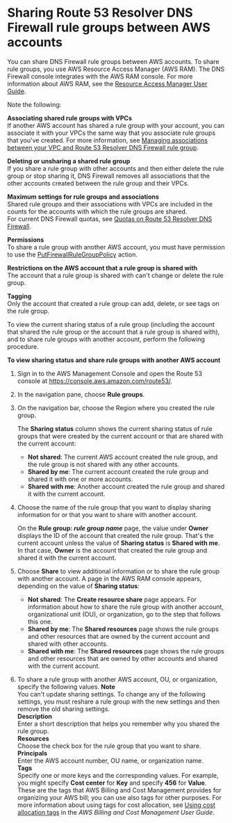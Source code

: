# Sharing Route 53 Resolver DNS Firewall rule groups between AWS accounts<a name="resolver-dns-firewall-rule-group-sharing"></a>

You can share DNS Firewall rule groups between AWS accounts\. To share rule groups, you use AWS Resource Access Manager \(AWS RAM\)\. The DNS Firewall console integrates with the AWS RAM console\. For more information about AWS RAM, see the [Resource Access Manager User Guide](https://docs.aws.amazon.com/ram/latest/userguide/what-is.html)\.

Note the following:

**Associating shared rule groups with VPCs**  
If another AWS account has shared a rule group with your account, you can associate it with your VPCs the same way that you associate rule groups that you've created\. For more information, see [Managing associations between your VPC and Route 53 Resolver DNS Firewall rule group](resolver-dns-firewall-vpc-associating-rule-group.md)\.

**Deleting or unsharing a shared rule group**  
If you share a rule group with other accounts and then either delete the rule group or stop sharing it, DNS Firewall removes all associations that the other accounts created between the rule group and their VPCs\. 

**Maximum settings for rule groups and associations**  
Shared rule groups and their associations with VPCs are included in the counts for the accounts with which the rule groups are shared\.   
For current DNS Firewall quotas, see [Quotas on Route 53 Resolver DNS Firewall](DNSLimitations.md#limits-api-entities-resolver-dns-firewall)\.

**Permissions**  
To share a rule group with another AWS account, you must have permission to use the [PutFirewallRuleGroupPolicy](https://docs.aws.amazon.com/Route53/latest/APIReference/API_route53resolver_PutFirewallRuleGroupPolicy.html) action\.

**Restrictions on the AWS account that a rule group is shared with**  
The account that a rule group is shared with can't change or delete the rule group\. 

**Tagging**  
Only the account that created a rule group can add, delete, or see tags on the rule group\.

To view the current sharing status of a rule group \(including the account that shared the rule group or the account that a rule group is shared with\), and to share rule groups with another account, perform the following procedure\.

**To view sharing status and share rule groups with another AWS account**

1. Sign in to the AWS Management Console and open the Route 53 console at [https://console\.aws\.amazon\.com/route53/](https://console.aws.amazon.com/route53/)\.

1. In the navigation pane, choose **Rule groups**\.

1. On the navigation bar, choose the Region where you created the rule group\.

   The **Sharing status** column shows the current sharing status of rule groups that were created by the current account or that are shared with the current account:
   + **Not shared**: The current AWS account created the rule group, and the rule group is not shared with any other accounts\.
   + **Shared by me**: The current account created the rule group and shared it with one or more accounts\.
   + **Shared with me**: Another account created the rule group and shared it with the current account\.

1. Choose the name of the rule group that you want to display sharing information for or that you want to share with another account\.

   On the **Rule group: *rule group name*** page, the value under **Owner** displays the ID of the account that created the rule group\. That's the current account unless the value of **Sharing status** is **Shared with me**\. In that case, **Owner** is the account that created the rule group and shared it with the current account\.

1. Choose **Share** to view additional information or to share the rule group with another account\. A page in the AWS RAM console appears, depending on the value of **Sharing status**:
   + **Not shared**: The **Create resource share** page appears\. For information about how to share the rule group with another account, organizational unit \(OU\), or organization, go to the step that follows this one\.
   + **Shared by me**: The **Shared resources** page shows the rule groups and other resources that are owned by the current account and shared with other accounts\.
   + **Shared with me**: The **Shared resources** page shows the rule groups and other resources that are owned by other accounts and shared with the current account\.

1. To share a rule group with another AWS account, OU, or organization, specify the following values\.
**Note**  
You can't update sharing settings\. To change any of the following settings, you must reshare a rule group with the new settings and then remove the old sharing settings\.  
**Description**  
Enter a short description that helps you remember why you shared the rule group\.  
**Resources**  
Choose the check box for the rule group that you want to share\.  
**Principals**  
Enter the AWS account number, OU name, or organization name\.  
**Tags**  
Specify one or more keys and the corresponding values\. For example, you might specify **Cost center** for **Key** and specify **456** for **Value**\.  
These are the tags that AWS Billing and Cost Management provides for organizing your AWS bill; you can use also tags for other purposes\. For more information about using tags for cost allocation, see [Using cost allocation tags](https://docs.aws.amazon.com/awsaccountbilling/latest/aboutv2/cost-alloc-tags.html) in the *AWS Billing and Cost Management User Guide*\.